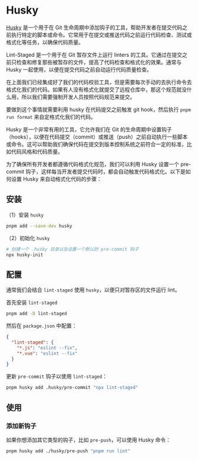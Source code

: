 # Husky

[Husky](https://typicode.github.io/husky/) 是一个用于在 Git 生命周期中添加钩子的工具，帮助开发者在提交代码之前执行特定的脚本或命令。它常用于在提交或推送代码之前运行代码检查、测试或格式化等任务，以确保代码质量。

Lint-Staged 是一个用于在 Git 暂存文件上运行 linters 的工具。它通过在提交之前只检查和修复那些被暂存的文件，提高了代码检查和格式化的效果。通常与 Husky 一起使用，以便在提交代码之前自动运行代码质量检查。

在上面我们已经集成好了我们的代码校验工具，但是需要每次手动的去执行命令去格式化我们的代码。如果有人没有格式化就提交了远程仓库中，那这个规范就没什么用，所以我们需要强制开发人员按照代码规范来提交。

要做到这个事情就需要利用 husky 在代码提交之前触发 git hook，然后执行 `pnpm run format` 来自定格式化我们的代码。





Husky 是一个非常有用的工具，它允许我们在 Git 的生命周期中设置钩子（hooks），以便在代码提交（commit）或推送（push）之前自动执行一些脚本或命令。这可以帮助我们确保代码在提交到版本控制系统之前符合一定的标准，比如代码风格和代码质量。

为了确保所有开发者都遵循代码格式化规范，我们可以利用 Husky 设置一个 pre-commit 钩子，这样每当开发者提交代码时，都会自动触发代码格式化。以下是如何设置 Husky 来自动格式化代码的步骤：



## 安装

（1）安装 `husky`

```bash
pnpm add --save-dev husky
```

（2）初始化 `husky`

```bash
# 创建一个 .husky 目录以及设置一个默认的 pre-commit 钩子
npx husky-init
```



## 配置

通常我们会结合 `lint-staged` 使用 `husky`，以便只对暂存区的文件运行 lint。

首先安装 `lint-staged`

```bash
pnpm add -D lint-staged
```

然后在 `package.json` 中配置：

```json
{
  "lint-staged": {
    "*.js": "eslint --fix",
    "*.vue": "eslint --fix"
  }
}
```

更新 `pre-commit` 钩子以使用 `lint-staged`：

```bash
pnpm husky add .husky/pre-commit "npx lint-staged"
```



## 使用

### 添加新钩子

如果你想添加其它类型的钩子，比如 `pre-push`，可以使用 Husky 命令：

```bash
pnpm husky add ./husky/pre-push "pnpm run lint"
```

